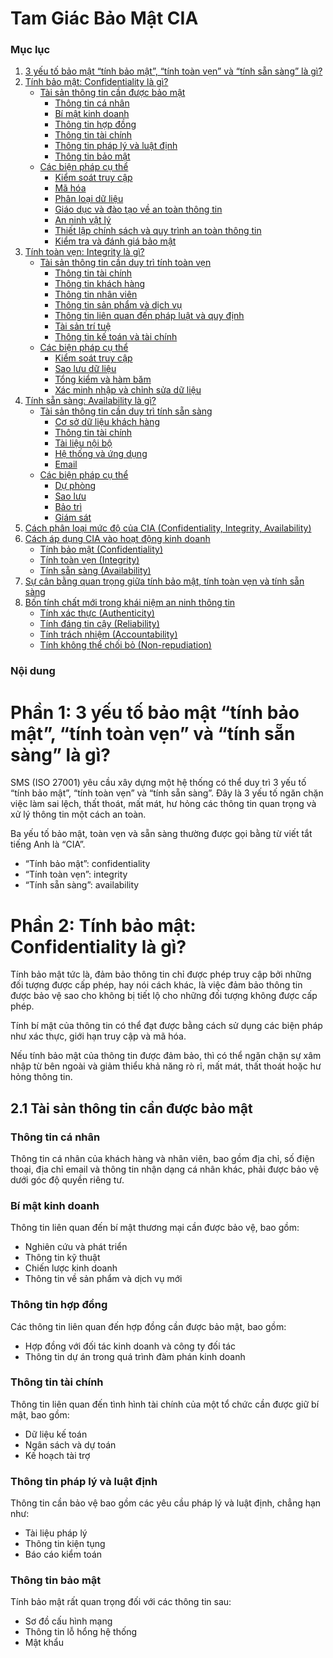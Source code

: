 # Tam Giác Bảo Mật CIA

### Mục lục

1. [3 yếu tố bảo mật “tính bảo mật”, “tính toàn vẹn” và “tính sẵn sàng” là gì?](#3-yếu-tố-bảo-mật-tính-bảo-mật-tính-toàn-vẹn-và-tính-sẵn-sàng-là-gì)
2. [Tính bảo mật: Confidentiality là gì?](#tính-bảo-mật-confidentiality-là-gì)
   - [Tài sản thông tin cần được bảo mật](#tài-sản-thông-tin-cần-được-bảo-mật)
     - [Thông tin cá nhân](#thông-tin-cá-nhân)
     - [Bí mật kinh doanh](#bí-mật-kinh-doanh)
     - [Thông tin hợp đồng](#thông-tin-hợp-đồng)
     - [Thông tin tài chính](#thông-tin-tài-chính)
     - [Thông tin pháp lý và luật định](#thông-tin-pháp-lý-và-luật-định)
     - [Thông tin bảo mật](#thông-tin-bảo-mật)
   - [Các biện pháp cụ thể](#các-biện-pháp-cụ-thể)
     - [Kiểm soát truy cập](#kiểm-soát-truy-cập)
     - [Mã hóa](#mã-hóa)
     - [Phân loại dữ liệu](#phân-loại-dữ-liệu)
     - [Giáo dục và đào tạo về an toàn thông tin](#giáo-dục-và-đào-tạo-về-an-toàn-thông-tin)
     - [An ninh vật lý](#an-ninh-vật-lý)
     - [Thiết lập chính sách và quy trình an toàn thông tin](#thiết-lập-chính-sách-và-quy-trình-an-toàn-thông-tin)
     - [Kiểm tra và đánh giá bảo mật](#kiểm-tra-và-đánh-giá-bảo-mật)
3. [Tính toàn vẹn: Integrity là gì?](#tính-toàn-vẹn-integrity-là-gì)
   - [Tài sản thông tin cần duy trì tính toàn vẹn](#tài-sản-thông-tin-cần-duy-trì-tính-toàn-vẹn)
     - [Thông tin tài chính](#thông-tin-tài-chính-1)
     - [Thông tin khách hàng](#thông-tin-khách-hàng)
     - [Thông tin nhân viên](#thông-tin-nhân-viên)
     - [Thông tin sản phẩm và dịch vụ](#thông-tin-sản-phẩm-và-dịch-vụ)
     - [Thông tin liên quan đến pháp luật và quy định](#thông-tin-liên-quan-đến-pháp-luật-và-quy-định)
     - [Tài sản trí tuệ](#tài-sản-trí-tuệ)
     - [Thông tin kế toán và tài chính](#thông-tin-kế-toán-và-tài-chính)
   - [Các biện pháp cụ thể](#các-biện-pháp-cụ-thể-1)
     - [Kiểm soát truy cập](#kiểm-soát-truy-cập-1)
     - [Sao lưu dữ liệu](#sao-lưu-dữ-liệu)
     - [Tổng kiểm và hàm băm](#tổng-kiểm-và-hàm-băm)
     - [Xác minh nhập và chỉnh sửa dữ liệu](#xác-minh-nhập-và-chỉnh-sửa-dữ-liệu)
4. [Tính sẵn sàng: Availability là gì?](#tính-sẵn-sàng-availability-là-gì)
   - [Tài sản thông tin cần duy trì tính sẵn sàng](#tài-sản-thông-tin-cần-duy-trì-tính-sẵn-sàng)
     - [Cơ sở dữ liệu khách hàng](#cơ-sở-dữ-liệu-khách-hàng)
     - [Thông tin tài chính](#thông-tin-tài-chính-2)
     - [Tài liệu nội bộ](#tài-liệu-nội-bộ)
     - [Hệ thống và ứng dụng](#hệ-thống-và-ứng-dụng)
     - [Email](#email)
   - [Các biện pháp cụ thể](#các-biện-pháp-cụ-thể-2)
     - [Dự phòng](#dự-phòng)
     - [Sao lưu](#sao-lưu)
     - [Bảo trì](#bảo-trì)
     - [Giám sát](#giám-sát)
5. [Cách phân loại mức độ của CIA (Confidentiality, Integrity, Availability)](#cách-phân-loại-mức-độ-của-cia-confidentiality-integrity-availability)
6. [Cách áp dụng CIA vào hoạt động kinh doanh](#cách-áp-dụng-cia-vào-hoạt-động-kinh-doanh)
   - [Tính bảo mật (Confidentiality)](#tính-bảo-mật-confidentiality)
   - [Tính toàn vẹn (Integrity)](#tính-toàn-vẹn-integrity)
   - [Tính sẵn sàng (Availability)](#tính-sẵn-sàng-availability)
7. [Sự cân bằng quan trọng giữa tính bảo mật, tính toàn vẹn và tính sẵn sàng](#sự-cân-bằng-quan-trọng-giữa-tính-bảo-mật-tính-toàn-vẹn-và-tính-sẵn-sàng)
8. [Bốn tính chất mới trong khái niệm an ninh thông tin](#bốn-tính-chất-mới-trong-khái-niệm-an-ninh-thông-tin)
   - [Tính xác thực (Authenticity)](#tính-xác-thực-authenticity)
   - [Tính đáng tin cậy (Reliability)](#tính-đáng-tin-cậy-reliability)
   - [Tính trách nhiệm (Accountability)](#tính-trách-nhiệm-accountability)
   - [Tính không thể chối bỏ (Non-repudiation)](#tính-không-thể-chối-bỏ-non-repudiation)


### Nội dung

<h1 id="3-yếu-tố-bảo-mật-tính-bảo-mật-tính-toàn-vẹn-và-tính-sẵn-sàng-là-gì">Phần 1: 3 yếu tố bảo mật “tính bảo mật”, “tính toàn vẹn” và “tính sẵn sàng” là gì?</h1>

SMS (ISO 27001) yêu cầu xây dựng một hệ thống có thể duy trì 3 yếu tố “tính bảo mật”, “tính toàn vẹn” và “tính sẵn sàng”. Đây là 3 yếu tố ngăn chặn việc làm sai lệch, thất thoát, mất mát, hư hỏng các thông tin quan trọng và xử lý thông tin một cách an toàn.

Ba yếu tố bảo mật, toàn vẹn và sẵn sàng thường được gọi bằng từ viết tắt tiếng Anh là “CIA”.

- “Tính bảo mật”: confidentiality
- “Tính toàn vẹn”: integrity
- “Tính sẵn sàng”: availability

<h1 id="tính-bảo-mật-confidentiality-là-gì">Phần 2: Tính bảo mật: Confidentiality là gì?</h1>

Tính bảo mật tức là, đảm bảo thông tin chỉ được phép truy cập bởi những đối tượng được cấp phép, hay nói cách khác, là việc đảm bảo thông tin được bảo vệ sao cho không bị tiết lộ cho những đối tượng không được cấp phép.

Tính bí mật của thông tin có thể đạt được bằng cách sử dụng các biện pháp như xác thực, giới hạn truy cập và mã hóa.

Nếu tính bảo mật của thông tin được đảm bảo, thì có thể ngăn chặn sự xâm nhập từ bên ngoài và giảm thiểu khả năng rò rỉ, mất mát, thất thoát hoặc hư hỏng thông tin.

<h2 id="tài-sản-thông-tin-cần-được-bảo-mật">2.1 Tài sản thông tin cần được bảo mật</h2>


### Thông tin cá nhân
Thông tin cá nhân của khách hàng và nhân viên, bao gồm địa chỉ, số điện thoại, địa chỉ email và thông tin nhận dạng cá nhân khác, phải được bảo vệ dưới góc độ quyền riêng tư.

### Bí mật kinh doanh
Thông tin liên quan đến bí mật thương mại cần được bảo vệ, bao gồm:
- Nghiên cứu và phát triển
- Thông tin kỹ thuật
- Chiến lược kinh doanh
- Thông tin về sản phẩm và dịch vụ mới

### Thông tin hợp đồng
Các thông tin liên quan đến hợp đồng cần được bảo mật, bao gồm:
- Hợp đồng với đối tác kinh doanh và công ty đối tác
- Thông tin dự án trong quá trình đàm phán kinh doanh

### Thông tin tài chính
Thông tin liên quan đến tình hình tài chính của một tổ chức cần được giữ bí mật, bao gồm:
- Dữ liệu kế toán
- Ngân sách và dự toán
- Kế hoạch tài trợ

### Thông tin pháp lý và luật định
Thông tin cần bảo vệ bao gồm các yêu cầu pháp lý và luật định, chẳng hạn như:
- Tài liệu pháp lý
- Thông tin kiện tụng
- Báo cáo kiểm toán

### Thông tin bảo mật
Tính bảo mật rất quan trọng đối với các thông tin sau:
- Sơ đồ cấu hình mạng
- Thông tin lỗ hổng hệ thống
- Mật khẩu
